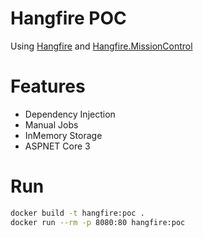Hangfire POC
=======

Using [Hangfire](https://github.com/HangfireIO/Hangfire#hangfire-) and [Hangfire.MissionControl ](https://github.com/ahydrax/Hangfire.MissionControl)

# Features 

- Dependency Injection
- Manual Jobs
- InMemory Storage
- ASPNET Core 3

# Run

```bash
docker build -t hangfire:poc .
docker run --rm -p 8080:80 hangfire:poc
```